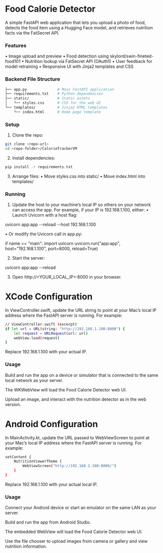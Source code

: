 # Food Calorie Detector

A simple FastAPI web application that lets you upload a photo of food, detects the food item using a Hugging Face model, and retrieves nutrition facts via the FatSecret API.

### Features
  •  Image upload and preview
  •  Food detection using skylord/swin-fineted-food101
  •  Nutrition lookup via FatSecret API (OAuth1)
  •  User feedback for model retraining
  •  Responsive UI with Jinja2 templates and CSS

### Backend File Structure
```bash
├── app.py              # Main FastAPI application
├── requirements.txt    # Python dependencies
├── static/             # Static assets
│   └── styles.css      # CSS for the web UI
└── templates/          # Jinja2 HTML templates
    └── index.html      # Home page template
```

### Setup
  1.  Clone the repo:
``` bash
git clone <repo-url>
cd <repo-folder>/CalorieTrackerVM
```

  2.  Install dependencies:
```bash
pip install -r requirements.txt
```

  3.  Arrange files:
  •  Move styles.css into static/
  •  Move index.html into templates/

### Running
  1.  Update the host to your machine’s local IP so others on your network can access the app. For example, if your IP is 192.168.1.100, either:
  •  Launch Uvicorn with a host flag:

uvicorn app:app --reload --host 192.168.1.100

  •  Or modify the Uvicorn call in app.py:

if name == "main":
    import uvicorn
    uvicorn.run("app:app", host="192.168.1.100", port=8000, reload=True)

  2.  Start the server:

uvicorn app:app --reload

  3.  Open http://<YOUR_LOCAL_IP>:8000 in your browser.

# XCode Configuration

In ViewController.swift, update the URL string to point at your Mac’s local IP address where the FastAPI server is running. For example:
```bash
// ViewController.swift (excerpt)
if let url = URL(string: "http://192.168.1.100:8000") {
    let request = URLRequest(url: url)
    webView.load(request)
}
```
Replace 192.168.1.100 with your actual IP.

### Usage

Build and run the app on a device or simulator that is connected to the same local network as your server.

The WKWebView will load the Food Calorie Detector web UI.

Upload an image, and interact with the nutrition detector as in the web version.

# Android Configuration

In MainActivity.kt, update the URL passed to WebViewScreen to point at your Mac’s local IP address where the FastAPI server is running. For example:
```bash
setContent {
    NutritionViewerTheme {
        WebViewScreen("http://192.168.1.100:8000/")
    }
}
```
Replace 192.168.1.100 with your actual local IP.

### Usage

Connect your Android device or start an emulator on the same LAN as your server.

Build and run the app from Android Studio.

The embedded WebView will load the Food Calorie Detector web UI.

Use the file chooser to upload images from camera or gallery and view nutrition information.
